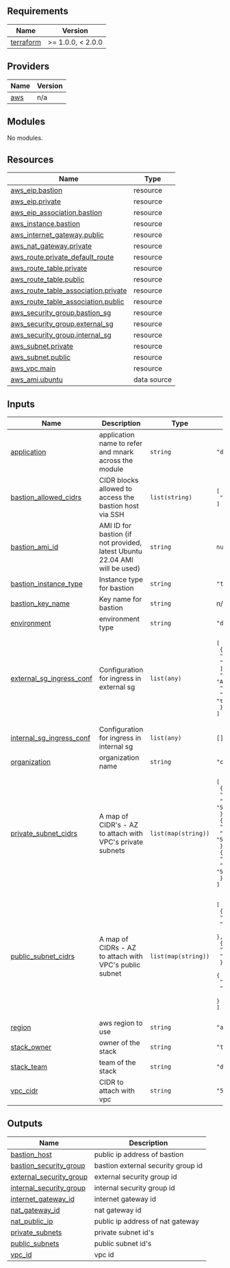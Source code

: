 <!-- BEGIN_TF_DOCS -->
## Requirements

| Name | Version |
|------|---------|
| <a name="requirement_terraform"></a> [terraform](#requirement\_terraform) | >= 1.0.0, < 2.0.0 |

## Providers

| Name | Version |
|------|---------|
| <a name="provider_aws"></a> [aws](#provider\_aws) | n/a |

## Modules

No modules.

## Resources

| Name | Type |
|------|------|
| [aws_eip.bastion](https://registry.terraform.io/providers/hashicorp/aws/latest/docs/resources/eip) | resource |
| [aws_eip.private](https://registry.terraform.io/providers/hashicorp/aws/latest/docs/resources/eip) | resource |
| [aws_eip_association.bastion](https://registry.terraform.io/providers/hashicorp/aws/latest/docs/resources/eip_association) | resource |
| [aws_instance.bastion](https://registry.terraform.io/providers/hashicorp/aws/latest/docs/resources/instance) | resource |
| [aws_internet_gateway.public](https://registry.terraform.io/providers/hashicorp/aws/latest/docs/resources/internet_gateway) | resource |
| [aws_nat_gateway.private](https://registry.terraform.io/providers/hashicorp/aws/latest/docs/resources/nat_gateway) | resource |
| [aws_route.private_default_route](https://registry.terraform.io/providers/hashicorp/aws/latest/docs/resources/route) | resource |
| [aws_route_table.private](https://registry.terraform.io/providers/hashicorp/aws/latest/docs/resources/route_table) | resource |
| [aws_route_table.public](https://registry.terraform.io/providers/hashicorp/aws/latest/docs/resources/route_table) | resource |
| [aws_route_table_association.private](https://registry.terraform.io/providers/hashicorp/aws/latest/docs/resources/route_table_association) | resource |
| [aws_route_table_association.public](https://registry.terraform.io/providers/hashicorp/aws/latest/docs/resources/route_table_association) | resource |
| [aws_security_group.bastion_sg](https://registry.terraform.io/providers/hashicorp/aws/latest/docs/resources/security_group) | resource |
| [aws_security_group.external_sg](https://registry.terraform.io/providers/hashicorp/aws/latest/docs/resources/security_group) | resource |
| [aws_security_group.internal_sg](https://registry.terraform.io/providers/hashicorp/aws/latest/docs/resources/security_group) | resource |
| [aws_subnet.private](https://registry.terraform.io/providers/hashicorp/aws/latest/docs/resources/subnet) | resource |
| [aws_subnet.public](https://registry.terraform.io/providers/hashicorp/aws/latest/docs/resources/subnet) | resource |
| [aws_vpc.main](https://registry.terraform.io/providers/hashicorp/aws/latest/docs/resources/vpc) | resource |
| [aws_ami.ubuntu](https://registry.terraform.io/providers/hashicorp/aws/latest/docs/data-sources/ami) | data source |

## Inputs

| Name | Description | Type | Default | Required |
|------|-------------|------|---------|:--------:|
| <a name="input_application"></a> [application](#input\_application) | application name to refer and mnark across the module | `string` | `"default"` | no |
| <a name="input_bastion_allowed_cidrs"></a> [bastion\_allowed\_cidrs](#input\_bastion\_allowed\_cidrs) | CIDR blocks allowed to access the bastion host via SSH | `list(string)` | <pre>[<br>  "0.0.0.0/0"<br>]</pre> | no |
| <a name="input_bastion_ami_id"></a> [bastion\_ami\_id](#input\_bastion\_ami\_id) | AMI ID for bastion (if not provided, latest Ubuntu 22.04 AMI will be used) | `string` | `null` | no |
| <a name="input_bastion_instance_type"></a> [bastion\_instance\_type](#input\_bastion\_instance\_type) | Instance type for bastion | `string` | `"t3.micro"` | no |
| <a name="input_bastion_key_name"></a> [bastion\_key\_name](#input\_bastion\_key\_name) | Key name for bastion | `string` | n/a | yes |
| <a name="input_environment"></a> [environment](#input\_environment) | environment type | `string` | `"dev"` | no |
| <a name="input_external_sg_ingress_conf"></a> [external\_sg\_ingress\_conf](#input\_external\_sg\_ingress\_conf) | Configuration for ingress in external sg | `list(any)` | <pre>[<br>  {<br>    "cidr": [<br>      "0.0.0.0/0"<br>    ],<br>    "description": "Allow HTTPS traffic from all sources",<br>    "port": 443,<br>    "protocol": "tcp"<br>  }<br>]</pre> | no |
| <a name="input_internal_sg_ingress_conf"></a> [internal\_sg\_ingress\_conf](#input\_internal\_sg\_ingress\_conf) | Configuration for ingress in internal sg | `list(any)` | `[]` | no |
| <a name="input_organization"></a> [organization](#input\_organization) | organization name | `string` | `"credeau"` | no |
| <a name="input_private_subnet_cidrs"></a> [private\_subnet\_cidrs](#input\_private\_subnet\_cidrs) | A map of CIDR's - AZ to attach with VPC's private subnets | `list(map(string))` | <pre>[<br>  {<br>    "az": "ap-south-1a",<br>    "cidr": "52.52.48.0/20"<br>  },<br>  {<br>    "az": "ap-south-1b",<br>    "cidr": "52.52.64.0/20"<br>  },<br>  {<br>    "az": "ap-south-1c",<br>    "cidr": "52.52.80.0/20"<br>  }<br>]</pre> | no |
| <a name="input_public_subnet_cidrs"></a> [public\_subnet\_cidrs](#input\_public\_subnet\_cidrs) | A map of CIDRs - AZ to attach with VPC's public subnet | `list(map(string))` | <pre>[<br>  {<br>    "az": "ap-south-1a",<br>    "cidr": "52.52.0.0/20"<br>  },<br>  {<br>    "az": "ap-south-1b",<br>    "cidr": "52.52.16.0/20"<br>  },<br>  {<br>    "az": "ap-south-1c",<br>    "cidr": "52.52.32.0/20"<br>  }<br>]</pre> | no |
| <a name="input_region"></a> [region](#input\_region) | aws region to use | `string` | `"ap-south-1"` | no |
| <a name="input_stack_owner"></a> [stack\_owner](#input\_stack\_owner) | owner of the stack | `string` | `"tech@credeau.com"` | no |
| <a name="input_stack_team"></a> [stack\_team](#input\_stack\_team) | team of the stack | `string` | `"devops"` | no |
| <a name="input_vpc_cidr"></a> [vpc\_cidr](#input\_vpc\_cidr) | CIDR to attach with vpc | `string` | `"52.52.0.0/16"` | no |

## Outputs

| Name | Description |
|------|-------------|
| <a name="output_bastion_host"></a> [bastion\_host](#output\_bastion\_host) | public ip address of bastion |
| <a name="output_bastion_security_group"></a> [bastion\_security\_group](#output\_bastion\_security\_group) | bastion external security group id |
| <a name="output_external_security_group"></a> [external\_security\_group](#output\_external\_security\_group) | external security group id |
| <a name="output_internal_security_group"></a> [internal\_security\_group](#output\_internal\_security\_group) | internal security group id |
| <a name="output_internet_gateway_id"></a> [internet\_gateway\_id](#output\_internet\_gateway\_id) | internet gateway id |
| <a name="output_nat_gateway_id"></a> [nat\_gateway\_id](#output\_nat\_gateway\_id) | nat gateway id |
| <a name="output_nat_public_ip"></a> [nat\_public\_ip](#output\_nat\_public\_ip) | public ip address of nat gateway |
| <a name="output_private_subnets"></a> [private\_subnets](#output\_private\_subnets) | private subnet id's |
| <a name="output_public_subnets"></a> [public\_subnets](#output\_public\_subnets) | public subnet id's |
| <a name="output_vpc_id"></a> [vpc\_id](#output\_vpc\_id) | vpc id |
<!-- END_TF_DOCS -->